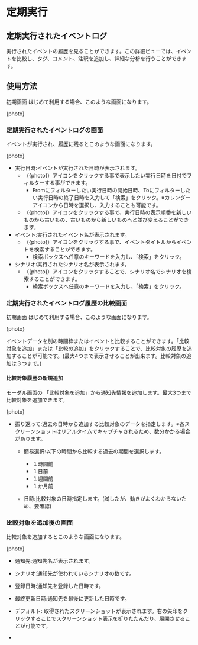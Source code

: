 # 定期実行

## 定期実行されたイベントログ
実行されたイベントの履歴を見ることができます。この詳細ビューでは、イベントを比較し、タグ、コメント、注釈を追加し、詳細な分析を行うことができます。


## 使用方法
初期画面
はじめて利用する場合、このような画面になります。

{photo}

### 定期実行されたイベントログの画面
イベントが実行され、履歴に残るとこのような画面になります。

{photo}

- 実行日時:イベントが実行された日時が表示されます。
  - （{photo}）アイコンをクリックする事で表示したい実行日時を日付でフィルターする事ができます。
    - Fromにフィルターしたい実行日時の開始日時、Toにフィルターしたい実行日時の終了日時を入力して「検索」をクリック。※カレンダーアイコンから日時を選択し、入力することも可能です。
  - （{photo}）アイコンをクリックする事で、実行日時の表示順番を新しいものから古いもの、古いものから新しいものへと並び変えることができます。
- イベント:実行されたイベント名が表示されます。
  - （{photo}）アイコンをクリックする事で、イベントタイトルからイベントを検索することができます。
    - 検索ボックスへ任意のキーワードを入力し、「検索」をクリック。
- シナリオ:実行されたシナリオ名が表示されます。
  - （{photo}）アイコンをクリックすることで、シナリオ名でシナリオを検索することができます。
      - 検索ボックスへ任意のキーワードを入力し、「検索」をクリック。
  
### 定期実行されたイベントログ履歴の比較画面

初期画面
はじめて利用する場合、このような画面になります。

{photo}

イベントデータを別の時間枠またはイベントと比較することができます。「比較対象を追加」または「比較の追加」をクリックすることで、比較対象の履歴を追加することが可能です。(最大4つまで表示させることが出来ます。比較対象の追加は３つまで。)

#### 比較対象履歴の新規追加
モーダル画面の 「比較対象を追加」から通知先情報を追加します。最大3つまで比較対象を追加できます。

{photo}

- 振り返って:過去の日時から追加する比較対象のデータを指定します。※各スクリーンショットはリアルタイムでキャプチャされるため、数分かかる場合があります。
  - 簡易選択:以下の時間から比較する過去の期間を選択します。
    - １時間前
    - １日前
    - １週間前
    - １か月前

  - 日時:比較対象の日時指定します。(試したが、動きがよくわからないため、要確認)



### 比較対象を追加後の画面
比較対象を追加するとこのような画面になります。

{photo}

- 通知先:通知先名が表示されます。
- シナリオ:通知先が使われているシナリオの数です。
- 登録日時:通知先を登録した日時です。
- 最終更新日時:通知先を最後に更新した日時です。

- デフォルト: 取得されたスクリーンショットが表示されます。右の矢印をクリックすることでスクリーンショット表示を折りたたんだり、展開させることが可能です。
- 